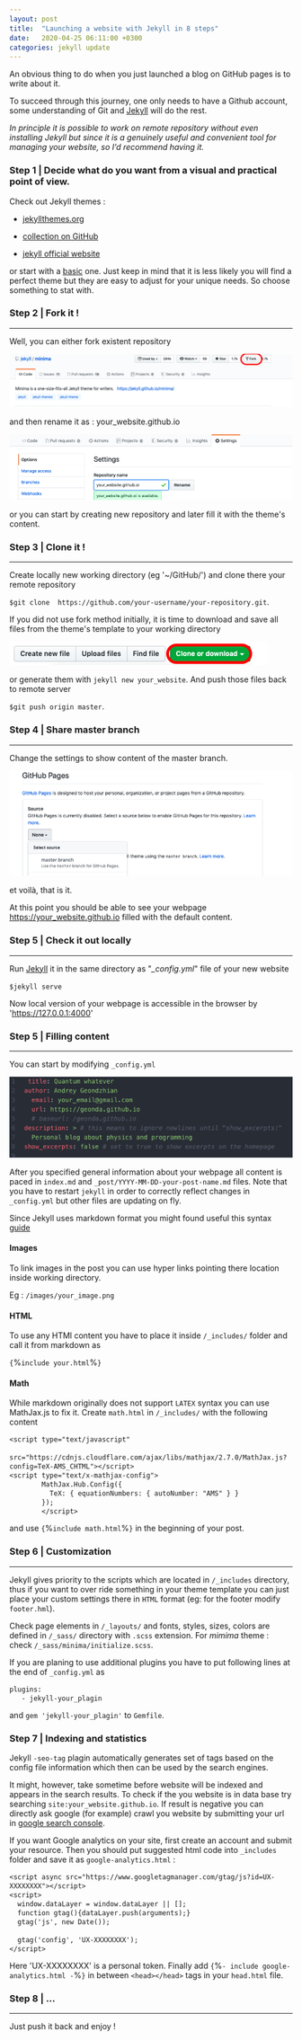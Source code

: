 ```yaml
---
layout: post
title:  "Launching a website with Jekyll in 8 steps"
date:   2020-04-25 06:11:00 +0300
categories: jekyll update
---
```


An obvious thing to do when you just launched a blog on GitHub pages is to write about it.

To succeed through this journey, one only needs to have a Github account, some understanding of Git and [Jekyll](https://jekyllrb.com) will do the rest.

*In principle it is possible to work on remote repository without even installing Jekyll but since it is a genuinely useful and convenient tool for managing your website, so I’d recommend having it.*

<!--more-->

### Step 1 | Decide what do you want from a visual and practical point of view.

Check out Jekyll themes :

* [jekyllthemes.org](http://jekyllthemes.org)

* [collection on GitHub](https://github.com/planetjekyll/awesome-jekyll-themes)

* [jekyll official website](https://jekyllrb.com/docs/themes/)

or start with a [basic](https://github.com/jekyll/minima) one. Just keep in mind that it is less likely you will find a perfect theme but they are easy to adjust for your unique needs. So choose something to stat with.

### Step 2 | Fork it !
---

Well, you can either fork existent repository

![x](/images/fork.png)

and then rename it as : your_website.github.io

![x](/images/cname.png)

or you can start by creating new repository and later fill it with the theme's content.

### Step 3 | Clone it !
---

Create locally new working directory (eg '~/GitHub/') and clone there your remote repository

`$git clone  https://github.com/your-username/your-repository.git`.

If you did not use fork method initially, it is time to download and save all files from the theme's template to your working directory

![x](/images/gitclone.png)

 or generate them with `jekyll new your_website`. And push those files back to remote server

`$git push origin master`.

### Step 4 | Share master branch
---

Change the settings to show content of the master branch.

![x](/images/chage_gh.png)

et voilà, that is it.

At this point you should be able to see your webpage https://your_website.github.io filled with the default content.

### Step 5 | Check it out locally
---

Run [Jekyll](https://jekyllrb.com) it in the same directory as "*_config.yml*" file of your new website

`$jekyll serve`

Now local version of your webpage is accessible in the browser by 'https://127.0.0.1:4000'

### Step 5 | Filling content
---

You can start by modifying   `_config.yml`

![x](/images/config1.png)

After you specified general information about your webpage all content is paced in `index.md` and `_post/YYYY-MM-DD-your-post-name.md` files. Note that you have to restart `jekyll` in order to correctly reflect changes in  `_config.yml` but other files are updating on fly.

Since Jekyll uses markdown format you might found useful this syntax [guide](https://guides.github.com/features/mastering-markdown/)

#### Images

To link images in the post you can use hyper links pointing there location inside working directory.

Eg : `/images/your_image.png`

#### HTML

To use any HTMl content you have to place it inside `/_includes/` folder and call it from markdown as

`{`%` include your.html `%`}`

#### Math

While markdown originally does not support `LATEX` syntax you can use MathJax.js to fix it. Create `math.html` in  `/_includes/` with the following content

```
<script type="text/javascript"
        src="https://cdnjs.cloudflare.com/ajax/libs/mathjax/2.7.0/MathJax.js?config=TeX-AMS_CHTML"></script>
<script type="text/x-mathjax-config">
        MathJax.Hub.Config({
          TeX: { equationNumbers: { autoNumber: "AMS" } }
        });
        </script>
```

and use `{`%` include math.html `%`}`  in the beginning of your post.


### Step 6 | Customization
---

Jekyll gives priority to the scripts which are located in `/_includes` directory, thus if you want to over ride something in your theme template you can just place your custom settings there in `HTML` format (eg: for the footer modify `footer.hml`).

Check page elements in  `/_layouts/`  and fonts, styles, sizes, colors are defined in `/_sass/` directory with `.scss` extension. For *mimima* theme :  check `/_sass/minima/initialize.scss`.

If you are planing to use additional plugins you have to put following lines at the end of `_config.yml`  as

```
plugins:
   - jekyll-your_plagin
```

and  `gem 'jekyll-your_plagin'` to `Gemfile`.




### Step 7 | Indexing and statistics
Jekyll `-seo-tag` plagin  automatically generates set of tags based on the config file information which then can be used by the search engines.

It might, however, take sometime before website will be indexed and appears in the search results. To check if the you website is in data base try searching `site:your_website.github.io`. If result is negative you can directly ask google (for example) crawl you website by submitting your url
in [google search console](https://search.google.com/search-console/about).

If you want Google analytics on your site, first create an account and  submit your resource. Then you should put suggested html code into `_includes` folder and save it as `google-analytics.html` :

```
<script async src="https://www.googletagmanager.com/gtag/js?id=UX-XXXXXXXX"></script>
<script>
  window.dataLayer = window.dataLayer || [];
  function gtag(){dataLayer.push(arguments);}
  gtag('js', new Date());

  gtag('config', 'UX-XXXXXXXX');
</script>
```

Here 'UX-XXXXXXXX' is a personal token. Finally add `{`%`- include google-analytics.html -`%`}` in between `<head></head>` tags in your `head.html` file.

### Step 8 | ...
---
Just push it back and enjoy !
